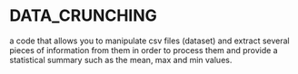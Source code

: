 # DATA_CRUNCHING
a code that allows you to manipulate csv files (dataset) and extract several pieces of information from them 
in order to process them and provide a statistical summary such as the mean, max and min values.
